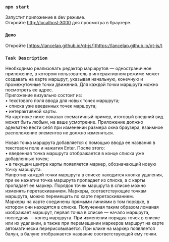### `npm start`

Запустит приложение в dev режиме.<br>
Откройте [http://localhost:3000](http://localhost:3000) для просмотра в браузере.


### `Демо`
Откройте [https://lancelap.github.io/qt-js/](https://lancelap.github.io/qt-js/) 

### `Task Description`
Необходимо реализовать редактор маршрутов — одностраничное приложение, в
котором пользователь в интерактивном режиме может создавать на карте
маршрут, указывая начальную, конечную и промежуточные точки движения. Для
каждой точки маршрута можно посмотреть ее адрес.<br>
Приложение визуально состоит из:<br>
• текстового поля ввода для новых точек маршрута;<br>
• списка уже введенных точек маршрута;<br>
• интерактивной карты.<br>
На картинке ниже показан схематичный пример, итоговый внешний вид может
быть любым, на ваше усмотрение. Приложение должно адекватно вести себя при
изменении размера окна браузера, взаимное расположение элементов не должно
изменяться.<br>

Новая точка маршрута добавляется с помощью ввода ее названия в текстовом
поле и нажатия Enter. После этого:<br>
• введенная точка маршрута отображается в конце списка уже добавленных
точек;<br>
• в текущем центре карты появляется маркер, обозначающий новую точку
маршрута.<br>
Напротив каждой точки маршрута в списке находится кнопка удаления, при ее
нажатии точка маршрута пропадает из списка, а с карты пропадает ее маркер.
Порядок точек маршрута в списке можно изменять перетаскиванием.
Маркеры, соответствующие точкам маршрута, можно перемещать по карте
перетаскиванием.<br>
Маркеры на карте соединены прямыми линиями в том порядке, в котором они
находятся в списке. Полученная таким образом ломаная изображает маршрут,
первая точка в списке — начало маршрута, последняя — конец маршрута.
При изменении порядка точек в списке или их удалении, а также при перемещении
маркеров маршрут на карте автоматически перерисовывается.
При клике на маркер появляется балун, в балуне отображается название
соответствующей ему точки. 